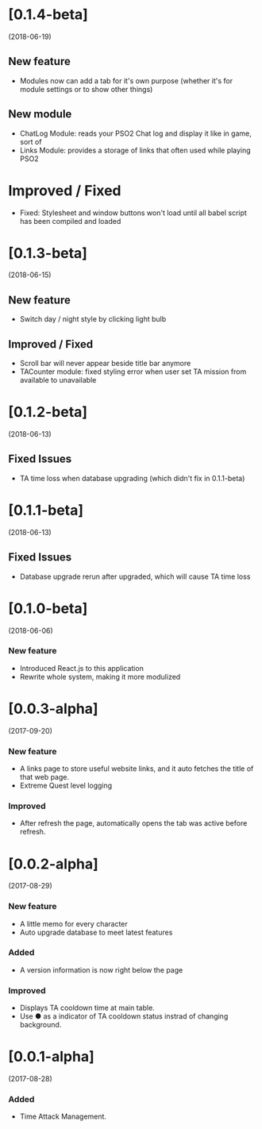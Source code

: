 # [0.1.4-beta]
(2018-06-19)
## New feature
- Modules now can add a tab for it's own purpose (whether it's for module settings or to show other things)

## New module
- ChatLog Module: reads your PSO2 Chat log and display it like in game, sort of
- Links Module: provides a storage of links that often used while playing PSO2

# Improved / Fixed
- Fixed: Stylesheet and window buttons won't load until all babel script has been compiled and loaded

# [0.1.3-beta]
(2018-06-15)
## New feature
- Switch day / night style by clicking light bulb

## Improved / Fixed
- Scroll bar will never appear beside title bar anymore
- TACounter module: fixed styling error when user set TA mission from available to unavailable 

# [0.1.2-beta]
(2018-06-13)
## Fixed Issues
- TA time loss when database upgrading (which didn't fix in 0.1.1-beta)

# [0.1.1-beta]
(2018-06-13)
## Fixed Issues
- Database upgrade rerun after upgraded, which will cause TA time loss

# [0.1.0-beta]
(2018-06-06)
### New feature
- Introduced React.js to this application
- Rewrite whole system, making it more modulized

# [0.0.3-alpha]
(2017-09-20)
### New feature
- A links page to store useful website links, and it auto fetches the title of that web page.
- Extreme Quest level logging

### Improved
- After refresh the page, automatically opens the tab was active before refresh.

# [0.0.2-alpha]
(2017-08-29)
### New feature
- A little memo for every character
- Auto upgrade database to meet latest features

### Added
- A version information is now right below the page

### Improved
- Displays TA cooldown time at main table.
- Use ● as a indicator of TA cooldown status instrad of changing background.

# [0.0.1-alpha] 
(2017-08-28)
### Added
- Time Attack Management.
